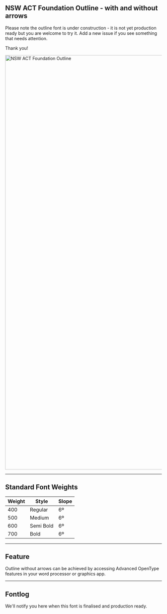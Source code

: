 ## NSW ACT Foundation Outline - with and without arrows ##

Please note the outline font is under construction - it is not yet production ready but you are welcome to try it. Add a new issue if you see something that needs attention.

Thank you!

<img width="1335" alt="NSW ACT Foundation Outline" src="https://user-images.githubusercontent.com/34974280/195508149-68d03663-ba3f-4c9c-824c-74ba4e2470c8.png">


- - - -

## Standard Font Weights ##

Weight        | Style        | Slope
------------- | -------------| -------------
400           | Regular      | 6º
500           | Medium       | 6º
600           | Semi Bold    | 6º
700           | Bold         | 6º


- - - -

## Feature ##

Outline without arrows can be achieved by accessing Advanced OpenType features in your word processor or graphics app.


- - - -

## Fontlog ##

We'll notify you here when this font is finalised and production ready.
